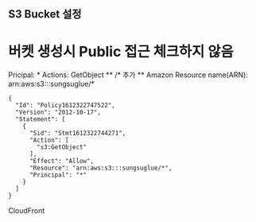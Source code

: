 ## S3 Bucket 설정


# 버켓 생성시 Public 접근 체크하지 않음

Pricipal: * 
Actions: GetObject 
** /* 추가 **
Amazon Resource name(ARN): arn:aws:s3:::sungsuglue/* 

```
{
  "Id": "Policy1612322747522",
  "Version": "2012-10-17",
  "Statement": [
    {
      "Sid": "Stmt1612322744271",
      "Action": [
        "s3:GetObject"
      ],
      "Effect": "Allow",
      "Resource": "arn:aws:s3:::sungsuglue/*",
      "Principal": "*"
    }
  ]
}
```


CloudFront 
